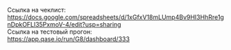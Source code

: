 Ссылка на чеклист:  
https://docs.google.com/spreadsheets/d/1xGfxV18mLUmp4Bv9HI3HhRre1gnDpkOFLl35PxmoV-4/edit?usp=sharing  
Ссылка на тестовый прогон:  
https://app.qase.io/run/G8/dashboard/333  
